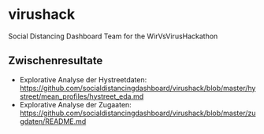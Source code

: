 # virushack
Social Distancing Dashboard Team for the WirVsVirusHackathon

## Zwischenresultate
- Explorative Analyse der Hystreetdaten: https://github.com/socialdistancingdashboard/virushack/blob/master/hystreet/mean_profiles/hystreet_eda.md
- Explorative Analyse der Zugaaten: https://github.com/socialdistancingdashboard/virushack/blob/master/zugdaten/README.md